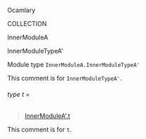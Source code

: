 Ocamlary

COLLECTION

InnerModuleA

InnerModuleTypeA'

Module type `InnerModuleA.InnerModuleTypeA'`

This comment is for `InnerModuleTypeA'`.

<a id="type-t"></a>

###### type t =

> [InnerModuleA'.t](Ocamlary.module-type-COLLECTION.InnerModuleA.InnerModuleA'.md#type-t)

This comment is for `t`.
